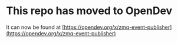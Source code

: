 # This repo has moved to OpenDev

It can now be found at [https://opendev.org/x/zmq-event-publisher](https://opendev.org/x/zmq-event-publisher)
